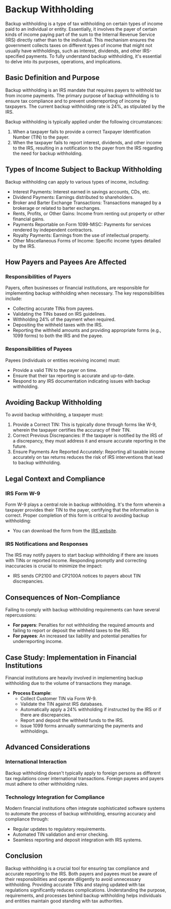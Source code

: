 # Backup Withholding

Backup withholding is a type of tax withholding on certain types of income paid to an individual or entity. Essentially, it involves the payer of certain kinds of income paying part of the sum to the Internal Revenue Service (IRS) directly rather than to the individual. This mechanism ensures the government collects taxes on different types of income that might not usually have withholdings, such as interest, dividends, and other IRS-specified payments. To fully understand backup withholding, it's essential to delve into its purposes, operations, and implications.

## Basic Definition and Purpose

Backup withholding is an IRS mandate that requires payers to withhold tax from income payments. The primary purpose of backup withholding is to ensure tax compliance and to prevent underreporting of income by taxpayers. The current backup withholding rate is 24%, as stipulated by the IRS.

Backup withholding is typically applied under the following circumstances:
1. When a taxpayer fails to provide a correct Taxpayer Identification Number (TIN) to the payer.
2. When the taxpayer fails to report interest, dividends, and other income to the IRS, resulting in a notification to the payer from the IRS regarding the need for backup withholding.

## Types of Income Subject to Backup Withholding

Backup withholding can apply to various types of income, including:
- Interest Payments: Interest earned in savings accounts, CDs, etc.
- Dividend Payments: Earnings distributed to shareholders.
- Broker and Barter Exchange Transactions: Transactions managed by a brokerage or related to barter exchanges.
- Rents, Profits, or Other Gains: Income from renting out property or other financial gains.
- Payments Reportable on Form 1099-MISC: Payments for services rendered by independent contractors.
- Royalty Payments: Earnings from the use of intellectual property.
- Other Miscellaneous Forms of Income: Specific income types detailed by the IRS.

## How Payers and Payees Are Affected

### Responsibilities of Payers
Payers, often businesses or financial institutions, are responsible for implementing backup withholding when necessary. The key responsibilities include:
- Collecting accurate TINs from payees.
- Validating the TINs based on IRS guidelines.
- Withholding 24% of the payment when required.
- Depositing the withheld taxes with the IRS.
- Reporting the withheld amounts and providing appropriate forms (e.g., 1099 forms) to both the IRS and the payee.

### Responsibilities of Payees
Payees (individuals or entities receiving income) must:
- Provide a valid TIN to the payer on time.
- Ensure that their tax reporting is accurate and up-to-date.
- Respond to any IRS documentation indicating issues with backup withholding.

## Avoiding Backup Withholding

To avoid backup withholding, a taxpayer must:
1. Provide a Correct TIN: This is typically done through forms like W-9, wherein the taxpayer certifies the accuracy of their TIN.
2. Correct Previous Discrepancies: If the taxpayer is notified by the IRS of a discrepancy, they must address it and ensure accurate reporting in the future.
3. Ensure Payments Are Reported Accurately: Reporting all taxable income accurately on tax returns reduces the risk of IRS interventions that lead to backup withholding.

## Legal Context and Compliance

### IRS Form W-9
Form W-9 plays a central role in backup withholding. It's the form wherein a taxpayer provides their TIN to the payer, certifying that the information is correct. Proper completion of this form is critical to avoiding backup withholding:
- You can download the form from the [IRS website](https://www.irs.gov/forms-pubs/about-form-w-9).

### IRS Notifications and Responses
The IRS may notify payers to start backup withholding if there are issues with TINs or reported income. Responding promptly and correcting inaccuracies is crucial to minimize the impact:
- IRS sends CP2100 and CP2100A notices to payers about TIN discrepancies.
  
## Consequences of Non-Compliance

Failing to comply with backup withholding requirements can have several repercussions:
- **For payers**: Penalties for not withholding the required amounts and failing to report or deposit the withheld taxes to the IRS.
- **For payees**: An increased tax liability and potential penalties for underreporting income.

## Case Study: Implementation in Financial Institutions

Financial institutions are heavily involved in implementing backup withholding due to the volume of transactions they manage.
- **Process Example**: 
  - Collect Customer TIN via Form W-9.
  - Validate the TIN against IRS databases.
  - Automatically apply a 24% withholding if instructed by the IRS or if there are discrepancies.
  - Report and deposit the withheld funds to the IRS.
  - Issue 1099 forms annually summarizing the payments and withholdings.

## Advanced Considerations

### International Interaction
Backup withholding doesn't typically apply to foreign persons as different tax regulations cover international transactions. Foreign payees and payers must adhere to other withholding rules.

### Technology Integration for Compliance
Modern financial institutions often integrate sophisticated software systems to automate the process of backup withholding, ensuring accuracy and compliance through:
- Regular updates to regulatory requirements.
- Automated TIN validation and error checking.
- Seamless reporting and deposit integration with IRS systems.

## Conclusion

Backup withholding is a crucial tool for ensuring tax compliance and accurate reporting to the IRS. Both payers and payees must be aware of their responsibilities and operate diligently to avoid unnecessary withholding. Providing accurate TINs and staying updated with tax regulations significantly reduces complications. Understanding the purpose, requirements, and processes behind backup withholding helps individuals and entities maintain good standing with tax authorities.